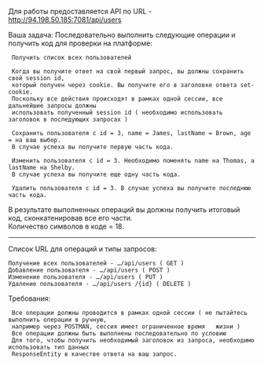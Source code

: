 Для работы предоставляется API по URL - http://94.198.50.185:7081/api/users

Ваша задача: Последовательно выполнить следующие операции и получить код для проверки на платформе:

     Получить список всех пользователей

     Когда вы получите ответ на свой первый запрос, вы должны сохранить свой session id,  
     который получен через cookie. Вы получите его в заголовке ответа set-cookie.  
     Поскольку все действия происходят в рамках одной сессии, все дальнейшие запросы должны 
     использовать полученный session id ( необходимо использовать заголовок в последующих запросах )

     Сохранить пользователя с id = 3, name = James, lastName = Brown, age = на ваш выбор. 
     В случае успеха вы получите первую часть кода.

     Изменить пользователя с id = 3. Необходимо поменять name на Thomas, а lastName на Shelby.
     В случае успеха вы получите еще одну часть кода.

     Удалить пользователя с id = 3. В случае успеха вы получите последнюю часть кода.

В результате выполненных операций вы должны получить итоговый код, сконкатенировав все его части.  
Количество символов в коде = 18.

---  

Список URL для операций и типы запросов:

    Получение всех пользователей - …/api/users ( GET )
    Добавление пользователя - …/api/users ( POST )
    Изменение пользователя - …/api/users ( PUT )
    Удаление пользователя - …/api/users /{id} ( DELETE )



Требования:

     Все операции должны проводится в рамках одной сессии ( не пытайтесь выполнить операции в ручную, 
     например через POSTMAN, сессия имеет ограниченное время   жизни )
     Все операции должны быть выполнены последовательно по условию
     Для того, чтобы получить необходимый заголовок из запроса, необходимо использовать тип данных 
     ResponseEntity в качестве ответа на ваш запрос.
